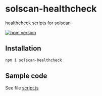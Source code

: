 # solscan-healthcheck
healthcheck scripts for solscan

[![npm version](https://badge.fury.io/js/solscan-healthcheck.svg)](https://badge.fury.io/js/solscan-healthcheck)

## Installation

```bash
npm i solscan-healthcheck
```

## Sample code

See file [script.js](https://github.com/solscanofficial/solscan-healthcheck/blob/main/script.js)